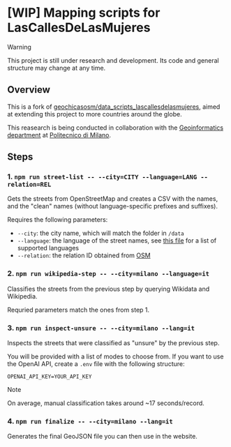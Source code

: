 # [WIP] Mapping scripts for LasCallesDeLasMujeres

> [!WARNING]
> This project is still under research and development. Its code and general structure may change at any time.

## Overview

This is a fork of [geochicasosm/data_scripts_lascallesdelasmujeres](https://github.com/geochicasosm/data_scripts_lascallesdelasmujeres), aimed at extending this project to more countries around the globe.

This reasearch is being conducted in collaboration with the [Geoinformatics department](https://www.geoinformatics.polimi.it/) at [Politecnico di Milano](https://polimi.it).

## Steps

### 1. `npm run street-list -- --city=CITY --language=LANG --relation=REL`

Gets the streets from OpenStreetMap and creates a CSV with the names, and the "clean" names (without language-specific prefixes and suffixes).

Requires the following parameters:

- `--city`: the city name, which will match the folder in `/data`
- `--language`: the language of the street names, see [this file](scripts/utils/languages.ts) for a list of supported languages
- `--relation`: the relation ID obtained from [OSM](https://www.openstreetmap.org/)

### 2. `npm run wikipedia-step -- --city=milano --language=it`

Classifies the streets from the previous step by querying Wikidata and Wikipedia.

Requried parameters match the ones from step 1.

### 3. `npm run inspect-unsure -- --city=milano --lang=it`

Inspects the streets that were classified as "unsure" by the previous step.

You will be provided with a list of modes to choose from. If you want to use the OpenAI API, create a `.env` file with the following structure:

```env
OPENAI_API_KEY=YOUR_API_KEY
```

> [!NOTE]
> On average, manual classification takes around ~17 seconds/record.

### 4. `npm run finalize -- --city=milano --lang=it`

Generates the final GeoJSON file you can then use in the website.
